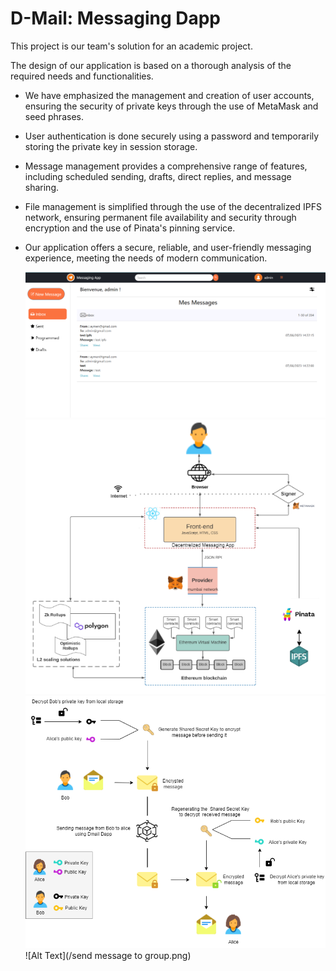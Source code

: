 # D-Mail: Messaging Dapp 
This project is our team's solution for an academic project.

The design of our application is based on a thorough analysis of the required needs and functionalities.

- We have emphasized the management and creation of user accounts, ensuring the security of private keys through the use of MetaMask and seed phrases.
  
- User authentication is done securely using a password and temporarily storing the private key in session storage.

- Message management provides a comprehensive range of features, including scheduled sending, drafts, direct replies, and message sharing.
  
-  File management is simplified through the use of the decentralized IPFS network, ensuring permanent file availability and security through encryption and the use of Pinata's pinning service.
  
- Our application offers a secure, reliable, and user-friendly messaging experience, meeting the needs of modern communication.

  ![Alt Text](/inboxInterfacechat.png)
   ![Alt Text](/arch.png)
   ![Alt Text](/message_encrypt.png)
   ![Alt Text](/send message to group.png)
